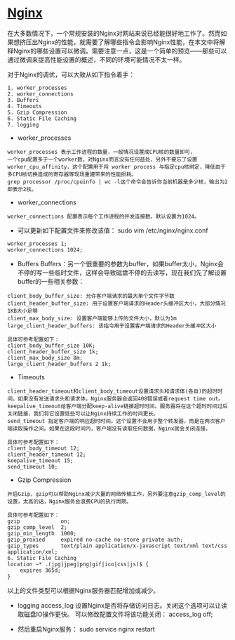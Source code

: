 # [Nginx](https://www.mtyun.com/library/how-to-optimize-nginx)

在大多数情况下，一个常规安装的Nginx对网站来说已经能很好地工作了。然而如果想挤压出Nginx的性能，就需要了解哪些指令会影响Nginx性能，在本文中将解释Nginx的哪些设置可以微调。需要注意一点，这是一个简单的预览——那些可以通过微调来提高性能设置的概述，不同的环境可能情况不太一样。

对于Nginx的调优，可以大致从如下指令着手：
```
1. worker_processes 
2. worker_connections
3. Buffers
4. Timeouts
5. Gzip Compression
6. Static File Caching
7. logging
```

- worker_processes
```
worker_processes 表示工作进程的数量，一般情况设置成CPU核的数量即可，
一个cpu配置多于一个worker数，对Nginx而言没有任何益处，另外不要忘了设置 worker_cpu_affinity，这个配置用于将 worker process 与指定cpu核绑定，降低由于多CPU核切换造成的寄存器等现场重建带来的性能损耗。 
grep processor /proc/cpuinfo | wc -l这个命令会告诉你当前机器是多少核，输出为2即表示2核。
```

- worker_connections
```
worker_connections 配置表示每个工作进程的并发连接数，默认设置为1024。
```

- 可以更新如下配置文件来修改该值： sudo vim /etc/nginx/nginx.conf
```
worker_processes 1;
worker_connections 1024;
```

- Buffers
Buffers：另一个很重要的参数为buffer，如果buffer太小，Nginx会不停的写一些临时文件，这样会导致磁盘不停的去读写，现在我们先了解设置buffer的一些相关参数：
```
client_body_buffer_size: 允许客户端请求的最大单个文件字节数
client_header_buffer_size: 用于设置客户端请求的Header头缓冲区大小，大部分情况1KB大小足够
client_max_body_size: 设置客户端能够上传的文件大小，默认为1m
large_client_header_buffers: 该指令用于设置客户端请求的Header头缓冲区大小

具体可参考配置如下：
client_body_buffer_size 10K;
client_header_buffer_size 1k;
client_max_body_size 8m;
large_client_header_buffers 2 1k;
```

- Timeouts
```
client_header_timeout和client_body_timeout设置请求头和请求体(各自)的超时时间，如果没有发送请求头和请求体，Nginx服务器会返回408错误或者request time out。 
keepalive_timeout给客户端分配keep-alive链接超时时间。服务器将在这个超时时间过后关闭链接，我们将它设置低些可以让Nginx持续工作的时间更长。 
send_timeout 指定客户端的响应超时时间。这个设置不会用于整个转发器，而是在两次客户端读取操作之间。如果在这段时间内，客户端没有读取任何数据，Nginx就会关闭连接。

具体可参考配置如下：
client_body_timeout 12;
client_header_timeout 12;
keepalive_timeout 15;
send_timeout 10;
```

- Gzip Compression
```
开启Gzip，gzip可以帮助Nginx减少大量的网络传输工作，另外要注意gzip_comp_level的设置，太高的话，Nginx服务会浪费CPU的执行周期。

具体可参考配置如下：
gzip             on;
gzip_comp_level  2;
gzip_min_length  1000;
gzip_proxied     expired no-cache no-store private auth;
gzip_types       text/plain application/x-javascript text/xml text/css application/xml;
6. Static File Caching
location ~* .(jpg|jpeg|png|gif|ico|css|js)$ {
    expires 365d;
}
```
以上的文件类型可以根据Nginx服务器匹配增加或减少。

- logging
access_log 设置Nginx是否将存储访问日志。关闭这个选项可以让读取磁盘IO操作更快。 可以修改配置文件将该功能关闭：
access_log off;

- 然后重启Nginx服务：
sudo service nginx restart


